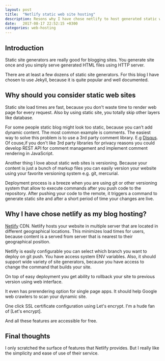 ```yaml
---
layout: post
title:  "Netlify static web site hosting"
description: Resons why I have chose netlify to host generated static web sites.
date:   2017-08-17 22:52:15 +0300
categories: web-hosting
---
```


## Introduction
Static site generators are really good for blogging sites. You generate site once
and you simply serve generated HTML files using HTTP server.

There are at least a few dozens of static site generators. For this blog I have chosen
to use Jekyll, because it is quite popular and well documented.

## Why should you consider static web sites
Static site load times are fast, because you don't waste time to render web page for every request.
Also by using static site, you totally skip other layers like database.

For some people static blog might look too static, because you can't add dynamic content.
The most common example is comments. The easiest way to solve this problem is to
use a 3rd party comment library. E.g [Disqus](https://disqus.com/). Of couse,if you don't
like 3rd party libraries for privacy reasons you could develop REST API for comment
management and implement comment rendering in JavaScript.

Another thing I love about static web sites is versioning. Because your content
is just a bunch of markup files you can easily version your website using
your favorite versioning system e.g. git, mercurial.

Deployment process is a breeze when you are using git or other versioning system
that allow to execute commands after you push code to the repository. After pushing
your code to the remote, it triggers a command to generate static site and after a short
period of time your changes are live.

## Why I have chose netlify as my blog hosting?
[Netlify](https://netlify.com) CDN. Netlify hosts your website in multiple server that
are located in different geographical locations. This minimizes load times for users,
because content is a served from server that is nearest to their geographical position.

Netlify is easily configurable you can select which branch you want to deploy on
git push. You have access system ENV variables. Also, it should support wide variety
of site generators, because you have access to change the command that builds your site.

On top of easy deployment you get ability to rollback your site to previous version
using web interface.

It even has prerendering option for single page apps. It should help Google web
crawlers to scan your dynamic site.

One click SSL certificate configuration using Let's encrypt. I'm a hude fan of
[Let's encrypt].

And all these features are accessible for free.

## Final thoughts
I only scratched the surface of features that Netlify provides. But I really like
the simplicity and ease of use of their service.
